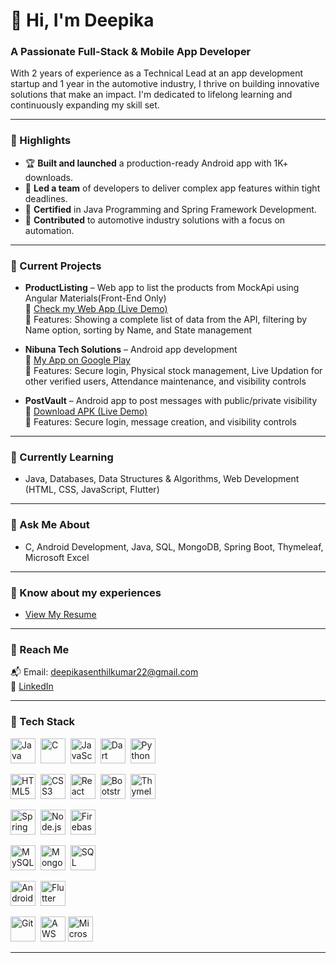 # 👋 Hi, I'm Deepika  
### A Passionate Full-Stack & Mobile App Developer

<p align="Left">
  With 2 years of experience as a Technical Lead at an app development startup and 1 year in the automotive industry, I thrive on building innovative solutions that make an impact. I'm dedicated to lifelong learning and continuously expanding my skill set.
</p>

---

### 🌟 Highlights
- 🏆 **Built and launched** a production-ready Android app with 1K+ downloads.
- 🚰 **Led a team** of developers to deliver complex app features within tight deadlines.
- 📝 **Certified** in Java Programming and Spring Framework Development.
- 🚀 **Contributed** to automotive industry solutions with a focus on automation.

---

### 🔬 Current Projects

- **ProductListing** – Web app to list the products from MockApi using Angular Materials(Front-End Only)   
  📲 [Check my Web App (Live Demo)](https://deepisen.github.io/Product_List_Angular/)  
  🔐 Features: Showing a complete list of data from the API, filtering by Name option, sorting by Name, and State management

- **Nibuna Tech Solutions** – Android app development  
  📱 [My App on Google Play](https://play.google.com/store/search?q=stock%20chitta&c=apps&hl=en)    
  🔐 Features: Secure login, Physical stock management, Live Updation for other verified users, Attendance maintenance, and visibility controls

- **PostVault** – Android app to post messages with public/private visibility  
  📲 [Download APK (Live Demo)](https://github.com/DeepiSen/Java-Android-App/releases/download/PostVault/app-debug.apk)  
  🔐 Features: Secure login, message creation, and visibility controls
  
---

### 🌱 Currently Learning
- Java, Databases, Data Structures & Algorithms, Web Development (HTML, CSS, JavaScript, Flutter)

---

### 💬 Ask Me About
- C, Android Development, Java, SQL, MongoDB, Spring Boot, Thymeleaf, Microsoft Excel

---

### 📄 Know about my experiences 
- [View My Resume](https://drive.google.com/file/d/1RHUnC5dVUCWTuvLJ1-HYb-8Hs5JCVjx-/view?usp=sharing)

---

### 📧 Reach Me
📬 Email: deepikasenthilkumar22@gmail.com  
🔗 [LinkedIn](https://www.linkedin.com/in/deepika-r-116682202/)

---

### 🧰 Tech Stack

<p align="center">

  <!-- Languages -->
  <img src="https://cdn.jsdelivr.net/gh/devicons/devicon/icons/java/java-original.svg" title="Java" width="40" height="40"/>&nbsp;
  <img src="https://cdn.jsdelivr.net/gh/devicons/devicon/icons/c/c-original.svg" title="C" width="40" height="40"/>&nbsp;
  <img src="https://cdn.jsdelivr.net/gh/devicons/devicon/icons/javascript/javascript-original.svg" title="JavaScript" width="40" height="40"/>&nbsp;
  <img src="https://cdn.jsdelivr.net/gh/devicons/devicon/icons/dart/dart-original.svg" title="Dart" width="40" height="40"/>&nbsp;
  <img src="https://cdn.jsdelivr.net/gh/devicons/devicon/icons/python/python-original.svg" title="Python" width="40" height="40"/>&nbsp;

  <!-- Frontend -->
  <img src="https://cdn.jsdelivr.net/gh/devicons/devicon/icons/html5/html5-original.svg" title="HTML5" width="40" height="40"/>&nbsp;
  <img src="https://cdn.jsdelivr.net/gh/devicons/devicon/icons/css3/css3-original.svg" title="CSS3" width="40" height="40"/>&nbsp;
  <img src="https://cdn.jsdelivr.net/gh/devicons/devicon/icons/react/react-original.svg" title="React" width="40" height="40"/>&nbsp;
  <img src="https://cdn.jsdelivr.net/gh/devicons/devicon/icons/bootstrap/bootstrap-original.svg" title="Bootstrap" width="40" height="40"/>&nbsp;
  <img src="https://img.icons8.com/color/48/source-code.png" title="Thymeleaf (used for server-side rendering)" width="40" height="40"/>&nbsp;

  <!-- Backend -->
  <img src="https://cdn.jsdelivr.net/gh/devicons/devicon/icons/spring/spring-original.svg" title="Spring Boot" width="40" height="40"/>&nbsp;
  <img src="https://cdn.jsdelivr.net/gh/devicons/devicon/icons/nodejs/nodejs-original.svg" title="Node.js" width="40" height="40"/>&nbsp;
  <img src="https://cdn.jsdelivr.net/gh/devicons/devicon/icons/firebase/firebase-plain.svg" title="Firebase" width="40" height="40"/>&nbsp;

  <!-- Databases -->
  <img src="https://cdn.jsdelivr.net/gh/devicons/devicon/icons/mysql/mysql-original.svg" title="MySQL" width="40" height="40"/>&nbsp;
  <img src="https://cdn.jsdelivr.net/gh/devicons/devicon/icons/mongodb/mongodb-original.svg" title="MongoDB" width="40" height="40"/>&nbsp;
  <img src="https://img.icons8.com/external-flat-juicy-fish/60/external-sql-coding-and-development-flat-flat-juicy-fish.png" title="SQL" width="40" height="40"/>&nbsp;

  <!-- Mobile -->
  <img src="https://cdn.jsdelivr.net/gh/devicons/devicon/icons/android/android-original.svg" title="Android" width="40" height="40"/>&nbsp;
  <img src="https://cdn.jsdelivr.net/gh/devicons/devicon/icons/flutter/flutter-original.svg" title="Flutter" width="40" height="40"/>&nbsp;

  <!-- Tools -->
  <img src="https://cdn.jsdelivr.net/gh/devicons/devicon/icons/git/git-original.svg" title="Git" width="40" height="40"/>&nbsp;
  <img src="https://img.icons8.com/color/48/amazon-web-services.png" title="AWS" width="40" height="40"/>
  <img src="https://img.icons8.com/color/48/microsoft-excel-2019--v1.png" title="Microsoft Excel" width="40" height="40"/>&nbsp;

</p>

---

  
